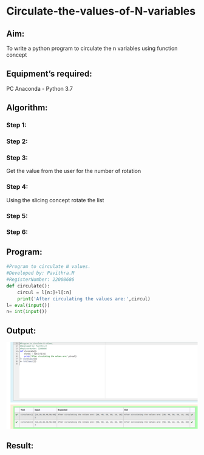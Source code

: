# Circulate-the-values-of-N-variables
## Aim:

To write a python program to circulate the n variables using function concept

## Equipment’s required:

PC
Anaconda - Python 3.7

## Algorithm: 

### Step 1: 
### Step 2: 
### Step 3: 
Get the value from the user for the number of rotation
### Step 4: 
Using the slicing concept rotate the list

### Step 5: 
### Step 6: 

## Program:
```python
#Program to circulate N values.
#Developed by: Pavithra.M
#RegisterNumber: 22008686
def circulate():
    circul = l[n:]+l[:n]
    print('After circulating the values are:',circul)
l= eval(input())    
n= int(input())
 ```

## Output:
![output](circulate.png)

## Result:
